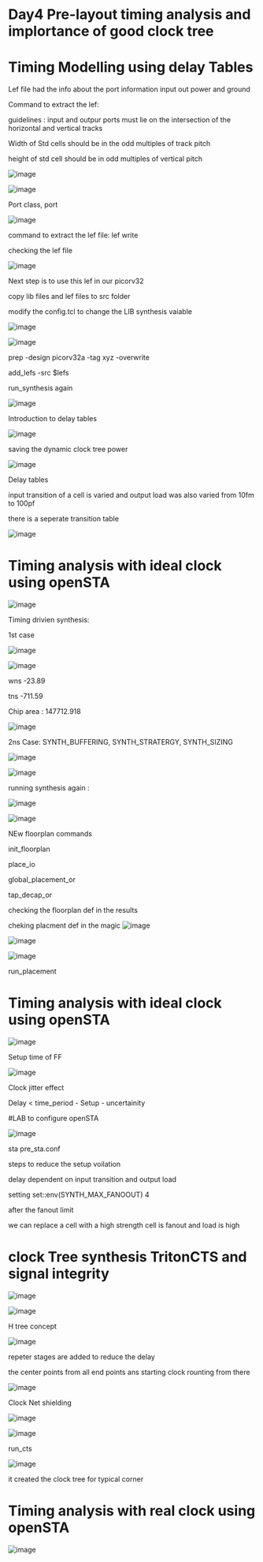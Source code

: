 # Day4 Pre-layout timing analysis and implortance of good clock tree



# Timing Modelling using delay Tables



Lef file had the info about the port information input out power and ground

Command to extract the lef: 

guidelines : input and outpur ports must lie on the intersection of the horizontal and vertical tracks

Width of Std cells should be in the odd multiples of track pitch

height of std cell should be in odd multiples of vertical pitch

![image](https://github.com/user-attachments/assets/7af6513d-279b-4d17-8eb9-aca057b952cc)

![image](https://github.com/user-attachments/assets/049bbc2c-802f-422b-9898-9164b96b9dc3)


Port class, port  

![image](https://github.com/user-attachments/assets/375cebb6-b2da-4e52-9297-68605ea27129)

command to extract the lef file:  lef write

checking the lef file 

![image](https://github.com/user-attachments/assets/83931caf-490f-4ca8-8d3e-d4af7276d082)

Next step is to use this lef in our picorv32

copy lib files and lef files to src folder

modify the config.tcl to change the LIB synthesis vaiable

![image](https://github.com/user-attachments/assets/5a4dceb4-6699-476f-8c35-f5ebf88ae093)

![image](https://github.com/user-attachments/assets/b9e056ec-a6f3-4ce6-a3e5-406e607795b5)

prep -design picorv32a -tag xyz -overwrite

add_lefs -src $lefs

run_synthesis again 

![image](https://github.com/user-attachments/assets/33240702-d4b5-414d-825f-d43173a5dd0f)

Introduction to delay tables 

![image](https://github.com/user-attachments/assets/2efcef73-1d84-4c06-bb4f-29de9c2d9eff)

saving the dynamic clock tree power 

![image](https://github.com/user-attachments/assets/6bb8849c-31f0-41b2-ba95-c74be496633c)

Delay tables 

input transition of a cell is varied and output load was also varied from 10fm to 100pf

there is a seperate transition table 

![image](https://github.com/user-attachments/assets/92a5f325-9c7a-457d-9c28-1acca6f3d30b)


# Timing analysis with ideal clock using openSTA
![image](https://github.com/user-attachments/assets/0e5cce82-c8a4-49c5-874c-fa955e207809)


Timing drivien synthesis:

1st case 

![image](https://github.com/user-attachments/assets/d80049bd-a696-4e42-b3d7-782a88097876)

![image](https://github.com/user-attachments/assets/5a90b209-d653-497d-93d4-847d40d059a6)

wns -23.89

tns -711.59

Chip area : 147712.918

![image](https://github.com/user-attachments/assets/99a970d0-d385-405b-89dc-3e2e10013441)


2ns Case: 
SYNTH_BUFFERING, SYNTH_STRATERGY, SYNTH_SIZING

![image](https://github.com/user-attachments/assets/4363c2d9-e281-45d4-b2dd-a403824e6564)

![image](https://github.com/user-attachments/assets/f0781f6c-309c-452f-8bc4-e31666411548)

running synthesis again : 

![image](https://github.com/user-attachments/assets/bff583e4-a26f-401b-bb6c-6bfebb87a5dd)

![image](https://github.com/user-attachments/assets/6476ef1b-c1c2-455d-93d8-5924a8307e1a)


NEw floorplan commands

init_floorplan

place_io

global_placement_or

tap_decap_or

checking the floorplan def in the results 

cheking placment def in the magic
![image](https://github.com/user-attachments/assets/8f8ad0a9-eec3-4b6b-8987-d354d5061bce)

![image](https://github.com/user-attachments/assets/09449dc4-2f31-4640-951d-ce52d2a8f84c)

![image](https://github.com/user-attachments/assets/a2f8ec0f-58eb-44e0-81e3-942277041227)

run_placement


# Timing analysis with ideal clock using openSTA

![image](https://github.com/user-attachments/assets/b8ccebd2-aa8b-4aca-a68c-01491251cfe7)

Setup time of FF

![image](https://github.com/user-attachments/assets/ee18f6b4-962b-489f-afda-2d38bb61ecf4)

Clock jitter effect 

Delay < time_period - Setup - uncertainity

#LAB to configure openSTA 

![image](https://github.com/user-attachments/assets/0601a623-1f73-4855-8476-5bca51f1ba40)

sta pre_sta.conf

steps to reduce the setup voilation 

delay dependent on input transition and output load 

setting set::env(SYNTH_MAX_FANOOUT) 4

after the fanout limit 

we can replace a cell with a high strength cell is fanout and load is high

# clock Tree synthesis TritonCTS and signal integrity

![image](https://github.com/user-attachments/assets/c6b77ea7-cff5-4fc5-a821-610c51466da8)

![image](https://github.com/user-attachments/assets/192cbaf3-b682-4758-94a4-a3b8f159a637)

H tree concept 

![image](https://github.com/user-attachments/assets/aac9d288-5511-4ad7-957f-4f8c5f8f185f)

repeter stages are added to reduce the delay 


the center points from all end points ans starting clock rounting from there

![image](https://github.com/user-attachments/assets/63095113-38dd-4386-990d-208c82c36cde)

Clock Net shielding

![image](https://github.com/user-attachments/assets/b72d553b-2937-4c9a-92f0-cc58cc0dfc14)

![image](https://github.com/user-attachments/assets/b258ceb2-8e22-46fa-9475-b61198547ed4)

run_cts

![image](https://github.com/user-attachments/assets/d961ad01-5764-44ce-9209-df43f3705387)

it created the clock tree for typical corner

# Timing analysis with real clock using openSTA

![image](https://github.com/user-attachments/assets/e3e8785c-459e-45b1-ae3f-568235758de6)




